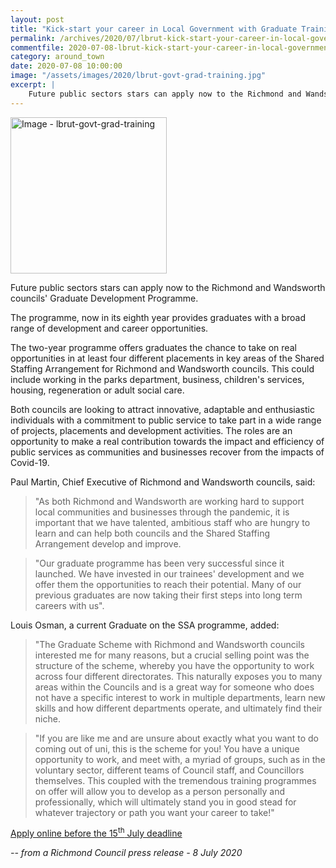 ```yaml
---
layout: post
title: "Kick-start your career in Local Government with Graduate Training Programme"
permalink: /archives/2020/07/lbrut-kick-start-your-career-in-local-government-with-graduate-training-programme.html
commentfile: 2020-07-08-lbrut-kick-start-your-career-in-local-government-with-graduate-training-programme
category: around_town
date: 2020-07-08 10:00:00
image: "/assets/images/2020/lbrut-govt-grad-training.jpg"
excerpt: |
    Future public sectors stars can apply now to the Richmond and Wandsworth councils' Graduate Development Programme.
---
```

<a href="/assets/images/2020/lbrut-govt-grad-training.jpg" title="Click for a larger image"><img src="/assets/images/2020/lbrut-govt-grad-training-thumb.jpg" width="250" alt="Image - lbrut-govt-grad-training"  class="photo right"/></a>

Future public sectors stars can apply now to the Richmond and Wandsworth councils' Graduate Development Programme.

The programme, now in its eighth year provides graduates with a broad range of development and career opportunities.

The two-year programme offers graduates the chance to take on real opportunities in at least four different placements in key areas of the Shared Staffing Arrangement for Richmond and Wandsworth councils. This could include working in the parks department, business, children's services, housing, regeneration or adult social care.

Both councils are looking to attract innovative, adaptable and enthusiastic individuals with a commitment to public service to take part in a wide range of projects, placements and development activities. The roles are an opportunity to make a real contribution towards the impact and efficiency of public services as communities and businesses recover from the impacts of Covid-19.

Paul Martin, Chief Executive of Richmond and Wandsworth councils, said:

> "As both Richmond and Wandsworth are working hard to support local communities and businesses through the pandemic, it is important that we have talented, ambitious staff who are hungry to learn and can help both councils and the Shared Staffing Arrangement develop and improve.

> "Our graduate programme has been very successful since it launched. We have invested in our trainees' development and we offer them the opportunities to reach their potential. Many of our previous graduates are now taking their first steps into long term careers with us".

Louis Osman, a current Graduate on the SSA programme, added:

> "The Graduate Scheme with Richmond and Wandsworth councils interested me for many reasons, but a crucial selling point was the structure of the scheme, whereby you have the opportunity to work across four different directorates. This naturally exposes you to many areas within the Councils and is a great way for someone who does not have a specific interest to work in multiple departments, learn new skills and how different departments operate, and ultimately find their niche.

> "If you are like me and are unsure about exactly what you want to do coming out of uni, this is the scheme for you! You have a unique opportunity to work, and meet with, a myriad of groups, such as in the voluntary sector, different teams of Council staff, and Councillors themselves. This coupled with the tremendous training programmes on offer will allow you to develop as a person personally and professionally, which will ultimately stand you in good stead for whatever trajectory or path you want your career to take!"

[Apply online before the 15<sup>th</sup> July deadline](https://jobs.richmondandwandsworth.gov.uk/jobs/job/Graduate-Programme-Project-Officer/1984)


<cite>-- from a Richmond Council press release - 8 July 2020</cite>
